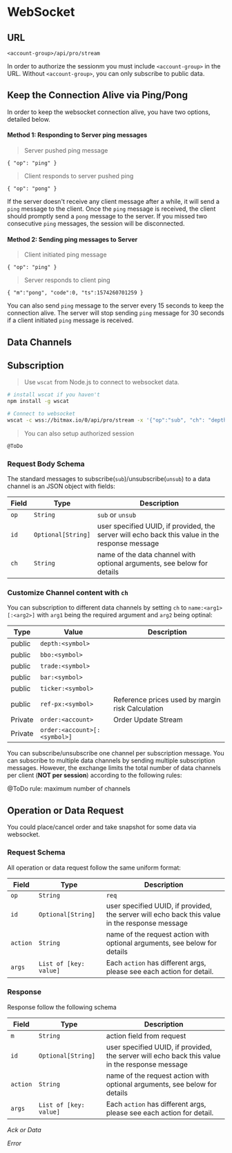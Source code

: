 # WebSocket 


## URL 

`<account-group>/api/pro/stream`

In order to authorize the sessionm you must include `<account-group>` in the URL. Without `<account-group>`, you can 
only subscribe to public data. 



## Keep the Connection Alive via Ping/Pong

In order to keep the websocket connection alive, you have two options, detailed below.


#### Method 1: Responding to Server ping messages

> Server pushed ping message 

```
{ "op": "ping" }
```

> Client responds to server pushed ping 

```
{ "op": "pong" }
```

If the server doesn't receive any client message after a while, it will send a `ping` message to the client. Once the `ping` message is received,
the client should promptly send a `pong` message to the server. If you missed two consecutive `ping` messages, the session will be disconnected. 


#### Method 2: Sending ping messages to Server 

> Client initiated ping message 

```
{ "op": "ping" }
```

> Server responds to client ping 

```
{ "m":"pong", "code":0, "ts":1574260701259 }
``` 

You can also send `ping` message to the server every 15 seconds to keep the connection alive. The server will stop sending `ping` message 
for 30 seconds if a client initiated `ping` message is received. 




## Data Channels 


## Subscription 

> Use `wscat` from Node.js to connect to websocket data.

```bash
# install wscat if you haven't
npm install -g wscat

# Connect to websocket
wscat -c wss://bitmax.io/0/api/pro/stream -x '{"op":"sub", "ch": "depth:BTMX/USDT"}'
```

> You can also setup authorized session

```bash
@ToDo
```

### Request Body Schema 

The standard messages to subscribe(`sub`)/unsubscribe(`unsub`) to a data channel is an JSON object with fields:

 Field | Type               | Description                                                                                    
-------| ------------------ | ---------------------------------------------------------------------------------------------- 
 `op`  | `String`           | `sub` or `unsub`                                                                               
 `id`  | `Optional[String]` | user specified UUID, if provided, the server will echo back this value in the response message 
 `ch`  | `String`           | name of the data channel with optional arguments, see below for details                        


###  Customize Channel content with `ch`

You can subscription to different data channels by setting `ch` to `name:<arg1>[:<arg2>]` with `arg1` being the required argument 
and `arg2` being optinal:

 Type    | Value                        | Description                                      
-------- | ---------------------------- | ------------------------------------------------ 
 public  | `depth:<symbol>`             |                                                  
 public  | `bbo:<symbol>`               |                                                  
 public  | `trade:<symbol>`             |                                                  
 public  | `bar:<symbol>`               |                                                  
 public  | `ticker:<symbol>`            |                                                  
 public  | `ref-px:<symbol>`            | Reference prices used by margin risk Calculation 
 Private | `order:<account>`            | Order Update Stream                              
 Private | `order:<account>[:<symbol>]` |                                                  

You can subscribe/unsubscribe one channel per subscription message. You can subscribe to multiple data channels by sending multiple 
subscription messages. However, the exchange limits the total number of data channels per client (**NOT per session**) according to 
the following rules:

@ToDo rule: maximum number of channels 


## Operation or Data Request

You could place/cancel order and take snapshot for some data via websocket.

### Request Schema

All operation or data request follow the same uniform format:

 Field   | Type                 | Description                                                                                    
---------| ---------------------| ---------------------------------------------------------------------------------------------- 
 `op`    |`String`              | `req`                                                                               
 `id`    |`Optional[String]`    | user specified UUID, if provided, the server will echo back this value in the response message 
 `action`|`String`              | name of the request action with optional arguments, see below for details    
 `args`  |`List of [key: value]`| Each `action` has different args, please see each action for detail.


### Response 

Response follow the following schema

 Field | Type               | Description                                                                                    
-------| ------------------ | ---------------------------------------------------------------------------------------------- 
 `m`  | `String`            | action field from request                                                                               
 `id`  | `Optional[String]` | user specified UUID, if provided, the server will echo back this value in the response message 
 `action`| `String`           | name of the request action with optional arguments, see below for details    
 `args` | `List of [key: value]` | Each `action` has different args, please see each action for detail.


*Ack or Data*

*Error*

